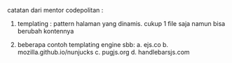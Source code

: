 catatan dari mentor codepolitan :

1. templating : pattern halaman yang dinamis.
   cukup 1 file saja namun bisa berubah kontennya

2. beberapa contoh templating engine sbb:
   a. ejs.co
   b. mozilla.github.io/nunjucks
   c. pugjs.org
   d. handlebarsjs.com

